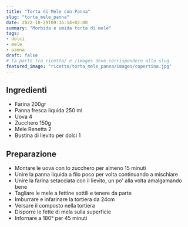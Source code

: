 ```yaml
---
title: "Torta di Mele con Panna"
slug: "torta_mele_panna"
date: 2022-10-29T09:36:14+02:00
summary: "Morbida e umida torta di mele"
tags:
- dolci
- mele
- panna
draft: false
# la parte tra ricetta/ e /images deve corrispondere allo slug
featured_image: "ricette/torta_mele_panna/images/copertina.jpg"
---
```

## Ingredienti
* Farina 200gr
* Panna fresca liquida 250  ml
* Uova 4
* Zucchero 150g
* Mele Renetta 2
* Bustina di lievito per dolci 1

## Preparazione
* Montare le uova con lo zucchero per almeno 15 minuti
* Unire la panna liquida a filo poco per volta continuando a mischiare
* Unire la farina setacciata con il lievito, un po' alla volta amalgamando bene
* Tagliare le mele a fettine sottili e tenere da parte
* Imburrare e infarinare la tortiera da 24cm
* Versare il composto nella tortiera
* Disporre le fette di mela sulla superficie
* Infornare a 180° per 45 minuti